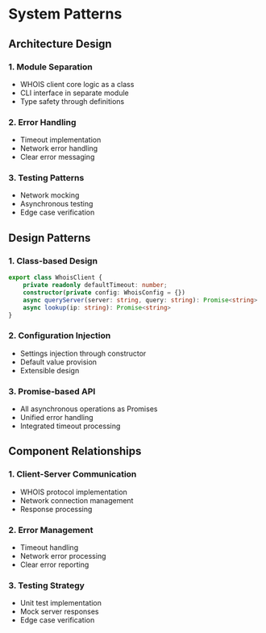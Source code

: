 # System Patterns

## Architecture Design

### 1. Module Separation
- WHOIS client core logic as a class
- CLI interface in separate module
- Type safety through definitions

### 2. Error Handling
- Timeout implementation
- Network error handling
- Clear error messaging

### 3. Testing Patterns
- Network mocking
- Asynchronous testing
- Edge case verification

## Design Patterns

### 1. Class-based Design
```typescript
export class WhoisClient {
    private readonly defaultTimeout: number;
    constructor(private config: WhoisConfig = {})
    async queryServer(server: string, query: string): Promise<string>
    async lookup(ip: string): Promise<string>
}
```

### 2. Configuration Injection
- Settings injection through constructor
- Default value provision
- Extensible design

### 3. Promise-based API
- All asynchronous operations as Promises
- Unified error handling
- Integrated timeout processing

## Component Relationships

### 1. Client-Server Communication
- WHOIS protocol implementation
- Network connection management
- Response processing

### 2. Error Management
- Timeout handling
- Network error processing
- Clear error reporting

### 3. Testing Strategy
- Unit test implementation
- Mock server responses
- Edge case verification